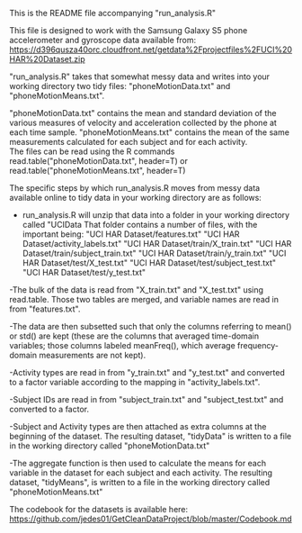 This is the README file accompanying "run_analysis.R"

This file is designed to work with the Samsung Galaxy S5 phone accelerometer
and gyroscope data available from:
https://d396qusza40orc.cloudfront.net/getdata%2Fprojectfiles%2FUCI%20HAR%20Dataset.zip 

"run_analysis.R" takes that somewhat messy data and writes into your working 
directory two tidy files: "phoneMotionData.txt" and "phoneMotionMeans.txt". 
 
"phoneMotionData.txt" contains the mean and standard deviation of the 
various measures of velocity and acceleration collected by the phone 
at each time sample. "phoneMotionMeans.txt" contains the mean of the same
measurements calculated for each subject and for each activity.  
The files can be read using the R commands 
read.table("phoneMotionData.txt", header=T) or 
read.table("phoneMotionMeans.txt", header=T)

The specific steps by which run_analysis.R moves from messy data available
online to tidy data in your working directory are as follows:

- run_analysis.R will unzip that data into a folder in your working
directory called "UCIData That folder contains a number of files,
with the important being:
"UCI HAR Dataset/features.txt"
"UCI HAR Dataset/activity_labels.txt"
"UCI HAR Dataset/train/X_train.txt"
"UCI HAR Dataset/train/subject_train.txt"
"UCI HAR Dataset/train/y_train.txt"
"UCI HAR Dataset/test/X_test.txt"
"UCI HAR Dataset/test/subject_test.txt"
"UCI HAR Dataset/test/y_test.txt"

-The bulk of the data is read from "X_train.txt" and "X_test.txt" using
read.table. Those two tables are merged, and variable names are read in from
"features.txt".

-The data are then subsetted such that only the columns referring to
mean() or std() are kept (these are the columns that averaged time-domain
variables; those columns labeled meanFreq(), which average frequency-domain
measurements are not kept).

-Activity types are read in from "y_train.txt" and "y_test.txt" and converted
to a factor variable according to the mapping in "activity_labels.txt".

-Subject IDs are read in from "subject_train.txt" and "subject_test.txt" and
converted to a factor.

-Subject and Activity types are then attached as extra columns at the beginning
of the dataset.  The resulting dataset, "tidyData" is written to a file
in the working directory called "phoneMotionData.txt"

-The aggregate function is then used to calculate the means for each variable
in the dataset for each subject and each activity.  The resulting dataset,
"tidyMeans", is written to a file in the working directory called
"phoneMotionMeans.txt"

The codebook for the datasets is available here:
https://github.com/jedes01/GetCleanDataProject/blob/master/Codebook.md